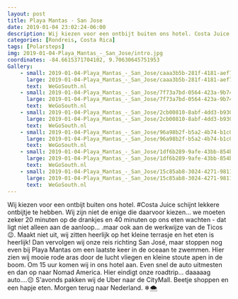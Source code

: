 ```yaml
---
layout: post
title: Playa Mantas - San Jose
date: 2019-01-04 23:02:24-06:00
description: Wij kiezen voor een ontbijt buiten ons hotel. Costa Juice schijnt lekkere ontbijtje te hebben.
categories: [Rondreis, Costa Rica]
tags: [Polarsteps]
img: 2019-01-04-Playa_Mantas_-_San_Jose/intro.jpg
coordinates: -84.6615371704102, 9.70630645751953
Gallery:
    - small: 2019-01-04-Playa_Mantas_-_San_Jose/caaa3b5b-281f-4181-aef7-5741e8eab368_large_image.jpg
      large: 2019-01-04-Playa_Mantas_-_San_Jose/caaa3b5b-281f-4181-aef7-5741e8eab368_large_image.jpg
      text:  WeGoSouth.nl
    - small: 2019-01-04-Playa_Mantas_-_San_Jose/7f73a7bd-0564-423a-9b74-e35f24f3b69a_large_image.jpg
      large: 2019-01-04-Playa_Mantas_-_San_Jose/7f73a7bd-0564-423a-9b74-e35f24f3b69a_large_image.jpg
      text:  WeGoSouth.nl
    - small: 2019-01-04-Playa_Mantas_-_San_Jose/2cb00810-8abf-4dd3-b930-5a5c440babc4_large_image.jpg
      large: 2019-01-04-Playa_Mantas_-_San_Jose/2cb00810-8abf-4dd3-b930-5a5c440babc4_large_image.jpg
      text:  WeGoSouth.nl
    - small: 2019-01-04-Playa_Mantas_-_San_Jose/96a98b2f-b5a2-4b74-b1c0-d77ce3cbc241_large_image.jpg
      large: 2019-01-04-Playa_Mantas_-_San_Jose/96a98b2f-b5a2-4b74-b1c0-d77ce3cbc241_large_image.jpg
      text:  WeGoSouth.nl
    - small: 2019-01-04-Playa_Mantas_-_San_Jose/1df6b289-9afe-43bb-854b-18299507105e_large_image.jpg
      large: 2019-01-04-Playa_Mantas_-_San_Jose/1df6b289-9afe-43bb-854b-18299507105e_large_image.jpg
      text:  WeGoSouth.nl
    - small: 2019-01-04-Playa_Mantas_-_San_Jose/15c85ab8-3024-4271-9811-052cda75a989_large_image.jpg
      large: 2019-01-04-Playa_Mantas_-_San_Jose/15c85ab8-3024-4271-9811-052cda75a989_large_image.jpg
      text:  WeGoSouth.nl
---
```

Wij kiezen voor een ontbijt buiten ons hotel. #Costa Juice schijnt lekkere ontbijtje te hebben. Wij zijn niet de enige die daarvoor kiezen... we moeten zeker 20 minuten op de drankjes en 40 minuten op ons eten wachten - dat ligt niet alleen aan de aanloop... .maar ook aan de werkwijze van de Ticos 😉. Maakt niet uit, wij zitten heerlijk op het kleine terrasje en het eten is heerlijk! 
Dan vervolgen wij onze reis richting San José, maar stoppen nog even bij Playa Mantas om een laatste keer in de oceaan te zwemmen. Hier zien wij mooie rode aras door de lucht vliegen en kleine stoute apen in de boom.
Om 15 uur komen wij in ons hotel aan. Even snel de auto uitmesten en dan op naar Nomad America. Hier eindigt onze roadtrip... daaaaag auto....😔
S'avonds pakken wij de Uber naar de CityMall. Beetje shoppen en een hapje eten. Morgen terug naar Nederland. ❄🌨